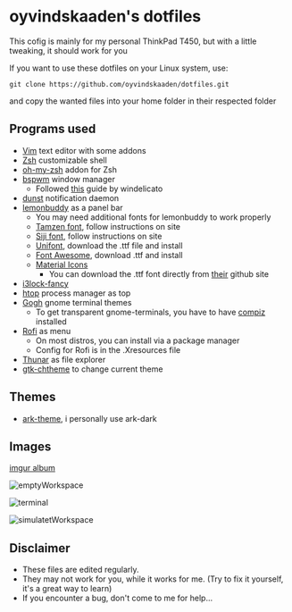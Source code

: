 # oyvindskaaden's dotfiles 

This cofig is mainly for my personal ThinkPad T450, but with a little tweaking, it should work for you

If you want to use these dotfiles on your Linux system, use:

```Shell
git clone https://github.com/oyvindskaaden/dotfiles.git
```
and copy the wanted files into your home folder in their respected folder

## Programs used

* [Vim](https://goo.gl/ZEd0GW) text editor with some addons
* [Zsh](https://wiki.archlinux.org/index.php/zsh) customizable shell
* [oh-my-zsh](https://github.com/robbyrussell/oh-my-zsh) addon for Zsh
* [bspwm](https://github.com/baskerville/bspwm) window manager
  - Followed [this](https://github.com/windelicato/dotfiles/wiki/bspwm-for-dummies) guide by windelicato
* [dunst](https://github.com/knopwob/dunst) notification daemon
* [lemonbuddy](https://github.com/jaagr/lemonbuddy) as a panel bar
  - You may need additional fonts for lemonbuddy to work properly
  - [Tamzen font](https://github.com/sunaku/tamzen-font), follow instructions on site
  - [Siji font](https://github.com/stark/siji), follow instructions on site
  - [Unifont](http://unifoundry.com/unifont.html), download the .ttf file and install
  - [Font Awesome](http://fontawesome.io/), download .ttf and install
  - [Material Icons](https://design.google.com/icons/)
    * You can download the .ttf font directly from [their](https://github.com/google/material-design-icons/tree/master/iconfont) github site
* [i3lock-fancy](https://github.com/meskarune/i3lock-fancy)
* [htop](https://hisham.hm/htop/index.php?page=main) process manager as top
* [Gogh](https://github.com/Mayccoll/Gogh/blob/master/content/themes.md) gnome terminal themes
  - To get transparent gnome-terminals, you have to have [compiz](http://wiki.compiz.org/Distributions) installed
* [Rofi](https://davedavenport.github.io/rofi/) as menu
  - On most distros, you can install via a package manager
  - Config for Rofi is in the .Xresources file
* [Thunar](https://wiki.archlinux.org/index.php/Thunar) as file explorer
* [gtk-chtheme](http://plasmasturm.org/code/gtk-chtheme/) to change current theme

## Themes

* [ark-theme](https://github.com/horst3180/arc-theme), i personally use ark-dark

## Images

[imgur album](http://imgur.com/a/AmIIm)

![emptyWorkspace](http://i.imgur.com/DIfUtZG.png)

![terminal](http://i.imgur.com/XwyLLop.png)

![simulatetWorkspace](http://i.imgur.com/bc9znk6.png)

## Disclaimer


- These files are edited regularly. 
- They may not work for you, while it works for me. (Try to fix it yourself, it's a great way to learn)
- If you encounter a bug, don't come to me for help... 
